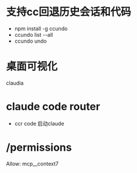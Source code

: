 # 支持cc回退历史会话和代码
- npm install -g ccundo
- ccundo list --all
- ccundo undo <operation-id>

# 桌面可视化
claudia

# claude code router
- ccr code 启动claude

# /permissions
Allow: mcp__context7
